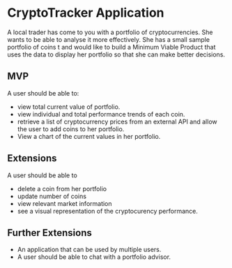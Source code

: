 # CryptoTracker Application

A local trader has come to you with a portfolio of cryptocurrencies. She wants to be able to analyse it more effectively. She has a small sample portfolio of coins t and would like to build a Minimum Viable Product that uses the data to display her portfolio so that she can make better decisions.

## MVP

A user should be able to:

- view total current value of portfolio.
- view individual and total performance trends of each coin.
- retrieve a list of cryptocurrency prices from an external API and allow the user to  add coins to her portfolio.
- View a chart of the current values in her portfolio.

## Extensions

A user should be able to

- delete a coin from her portfolio
- update number of coins
- view relevant market information
- see a visual representation of the cryptocurency performance.

## Further Extensions

- An application that can be used by multiple users.
- A user should be able to chat with a portfolio advisor.
